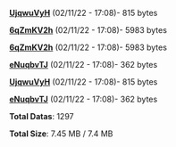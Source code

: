 [**UjqwuVyH**](/data/UjqwuVyH.txt) (02/11/22 - 17:08)- 815 bytes

[**6qZmKV2h**](/data/6qZmKV2h.txt) (02/11/22 - 17:08)- 5983 bytes

[**6qZmKV2h**](/data/6qZmKV2h.txt) (02/11/22 - 17:08)- 5983 bytes

[**eNuqbvTJ**](/data/eNuqbvTJ.txt) (02/11/22 - 17:08)- 362 bytes

[**UjqwuVyH**](/data/UjqwuVyH.txt) (02/11/22 - 17:08)- 815 bytes

[**eNuqbvTJ**](/data/eNuqbvTJ.txt) (02/11/22 - 17:08)- 362 bytes

**Total Datas**: 1297

**Total Size**: 7.45 MB / 7.4 MB